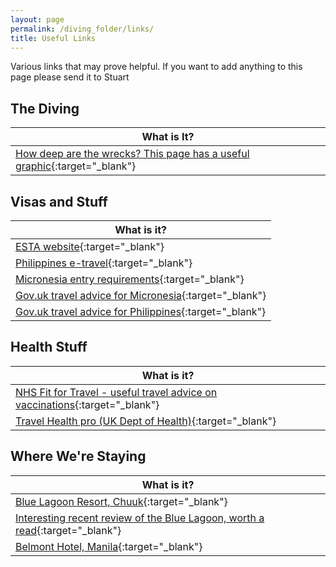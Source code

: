```yaml
---
layout: page
permalink: /diving_folder/links/
title: Useful Links
---
```


Various links that may prove helpful. If you want to add anything to this page please send it to Stuart

## The Diving

| What is It? | 
| ---------------| 
| [How deep are the wrecks? This page has a useful graphic](https://masterliveaboards.com/how-deep-are-the-truk-lagoon-wrecks/){:target="\_blank"} |

## Visas and Stuff

| What is it? |
| ---------------| 
| [ESTA website](https://www.cbp.gov/travel/international-visitors/esta){:target="\_blank"}|
| [Philippines e-travel](https://etravel.gov.ph/){:target="\_blank"}|
| [Micronesia entry requirements](https://visit-micronesia.fm/regulations/){:target="\_blank"}|
| [Gov.uk travel advice for Micronesia](https://www.gov.uk/foreign-travel-advice/micronesia){:target="\_blank"}|
| [Gov.uk travel advice for Philippines](https://www.gov.uk/foreign-travel-advice/philippines){:target="\_blank"}|

## Health Stuff

| What is it? |
| ---------------| 
| [NHS Fit for Travel - useful travel advice on vaccinations](https://www.fitfortravel.nhs.uk/destinations/australasia-pacific/federated-states-of-micronesia){:target="\_blank"} |
| [Travel Health pro (UK Dept of Health)](https://travelhealthpro.org.uk/country/148/micronesia){:target="\_blank"} |

## Where We're Staying

| What is it? |
| ---------------| 
| [Blue Lagoon Resort, Chuuk](https://www.trukbluelagoonresort.com/){:target="\_blank"}  |
| [Interesting recent review of the Blue Lagoon, worth a read](https://www.tripadvisor.co.uk/ShowUserReviews-g311328-d507122-r909415665-Truk_Blue_Lagoon_Resort-Chuuk.html){:target="\_blank"}  |
| [Belmont Hotel, Manila](https://www.belmonthotelmanila.com/){:target="\_blank"}  |